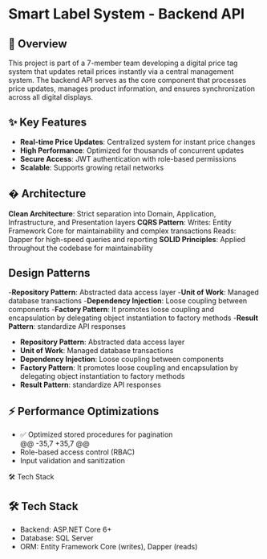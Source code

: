 # Smart Label System - Backend API
 
 ## 📝 Overview  
 This project is part of a 7-member team developing a digital price tag system that updates retail prices instantly via a central management system. The backend API serves as the core component that processes price updates, manages product information, and ensures synchronization across all digital displays.
 
 ## ✨ Key Features  
 - **Real-time Price Updates**: Centralized system for instant price changes  
 - **High Performance**: Optimized for thousands of concurrent updates  
 - **Secure Access**: JWT authentication with role-based permissions  
 - **Scalable**: Supports growing retail networks  
 
 ## � Architecture 
 **Clean Architecture**:
   Strict separation into Domain, Application, Infrastructure, and Presentation layers
 **CQRS Pattern**:
   Writes: Entity Framework Core for maintainability and complex transactions
   Reads: Dapper for high-speed queries and reporting
 **SOLID Principles**:
   Applied throughout the codebase for maintainability
 
 ## Design Patterns
 -**Repository Pattern**: Abstracted data access layer
 -**Unit of Work**: Managed database transactions
 -**Dependency Injection**: Loose coupling between components
 -**Factory Pattern**:  It promotes loose coupling and encapsulation by delegating object instantiation to factory methods
 -**Result Pattern**: standardize API responses
 - **Repository Pattern**: Abstracted data access layer
 - **Unit of Work**: Managed database transactions
 - **Dependency Injection**: Loose coupling between components
 - **Factory Pattern**:  It promotes loose coupling and encapsulation by delegating object instantiation to factory methods
 - **Result Pattern**: standardize API responses
 
 ## ⚡ Performance Optimizations  
 - ✅ Optimized stored procedures for pagination  
 @@ -35,7 +35,7 @@
 - Role-based access control (RBAC)
 - Input validation and sanitization
 
 🛠️ Tech Stack
 ## 🛠️ Tech Stack
 - Backend: ASP.NET Core 6+
 - Database: SQL Server
 - ORM: Entity Framework Core (writes), Dapper (reads)
